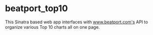 beatport_top10
==============

This Sinatra based web app interfaces with www.beatport.com's API to organize various Top 10 charts all on one page.
